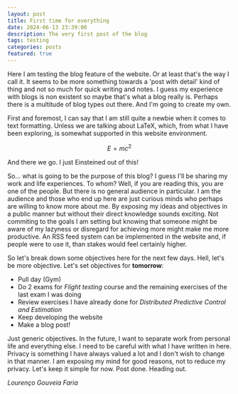 ```yaml
---
layout: post
title: First time for everything
date: 2024-06-13 23:39:00
description: The very first post of the blog
tags: testing
categories: posts
featured: true
---
```


Here I am testing the blog feature of the website. Or at least that's the way I call it. It seems to be more something towards a 'post with detail' kind of thing and not so much for quick writing and notes. I guess my experience with blogs is non existent so maybe that's what a blog really is. Perhaps there is a multitude of blog types out there. And I'm going to create my own.

First and foremost, I can say that I am still quite a newbie when it comes to text formatting. Unless we are talking about LaTeX, which, from what I have been exploring, is somewhat supported in this website environment.

$$
\begin{equation*}
    E = mc^2
\end{equation*}
$$

And there we go. I just Einsteined out of this!

So... what is going to be the purpose of this blog? I guess I'll be sharing my work and life experiences. To whom? Well, if you are reading this, you are one of the people. But there is no general audience in particular. I am the audience and those who end up here are just curious minds who perhaps are willing to know more about me. By exposing my ideas and objectives in a public manner but without their direct knowledge sounds exciting. Not commiting to the goals I am setting but knowing that someone might be aware of my lazyness or disregard for achieving more might make me more productive. An RSS feed system can be implemented in the website and, if people were to use it, than stakes would feel certainly higher.

So let's break down some objectives here for the next few days. Hell, let's be more objective. Let's set objectives for **tomorrow**:

- Pull day (Gym)
- Do 2 exams for _Flight testing_ course and the remaining exercises of the last exam I was doing
- Review exercises I have already done for _Distributed Predictive Control and Estimation_
- Keep developing the website
- Make a blog post!

Just generic objectives. In the future, I want to separate work from personal life and everything else. I need to be careful with what I have written in here. Privacy is something I have always valued a lot and I don't wish to change in that manner. I am exposing my mind for good reasons, not to reduce my privacy. Let's keep it simple for now. Post done. Heading out.


_Lourenço Gouveia Faria_